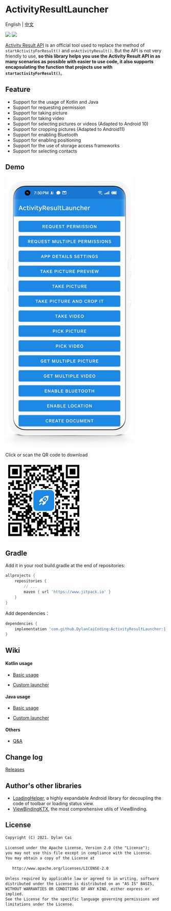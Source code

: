 # ActivityResultLauncher

English | [中文](https://github.com/DylanCaiCoding/ActivityResultLauncher/blob/master/README_CN.md)

[![](https://www.jitpack.io/v/DylanCaiCoding/ActivityResultLauncher.svg)](https://www.jitpack.io/#DylanCaiCoding/ActivityResultLauncher) [![](https://img.shields.io/badge/License-Apache--2.0-blue.svg)](https://github.com/DylanCaiCoding/ActivityResultLauncher/blob/master/LICENSE)

[Activity Result API](https://developer.android.com/training/basics/intents/result) is an official tool used to replace the method of  `startActivityForResult()` and `onActivityResult()`. But the API is not very friendly to use, **so this library helps you use the Activity Result API in as many scenarios as possible with easier to use code, it also supports encapsulating the function that projects use with `startactivityForResult()`**。

## Feature

- Support for the usage of Kotlin and Java
- Support for requesting permission
- Support for taking picture
- Support for taking video
- Support for selecting pictures or videos (Adapted to Android 10)
- Support for cropping pictures (Adapted to Android11)
- Support for enabling Bluetooth
- Support for enabling positioning
- Support for the use of storage access frameworks
- Support for selecting contacts

## Demo

<img src="image/screenshot-demo.jpg" alt="screenshot" width="400"/>

Click or scan the QR code to download

[![QR code](image/qr-code.png)](https://www.pgyer.com/activityresultlauncher)


## Gradle

Add it in your root build.gradle at the end of repositories:

```groovy
allprojects {
    repositories {
        // ...
        maven { url 'https://www.jitpack.io' }
    }
}
```

Add dependencies：

```groovy
dependencies {
    implementation 'com.github.DylanCaiCoding:ActivityResultLauncher:1.0.0'
}
```

## Wiki

#### Kotlin usage

- [Basic usage](https://github.com/DylanCaiCoding/ActivityResultLauncher/wiki/基础用法-(Kotlin))

- [Custom launcher](https://github.com/DylanCaiCoding/ActivityResultLauncher/wiki/自定义启动器-(Kotlin))

#### Java usage

- [Basic usage](https://github.com/DylanCaiCoding/ActivityResultLauncher/wiki/基础用法-(Java))

- [Custom launcher](https://github.com/DylanCaiCoding/ActivityResultLauncher/wiki/自定义启动器-(Java))

#### Others

- [Q&A](https://github.com/DylanCaiCoding/ActivityResultLauncher/wiki/Q&A)

## Change log

[Releases](https://github.com/DylanCaiCoding/ActivityResultLauncher/releases)

## Author's other libraries

- [LoadingHelper](https://github.com/DylanCaiCoding/LoadingHelper), a highly expandable Android library for decoupling the code of toolbar or loading status view.
- [ViewBindingKTX](https://github.com/DylanCaiCoding/ViewBindingKTX), the most comprehensive utils of ViewBinding.

## License

```
Copyright (C) 2021. Dylan Cai

Licensed under the Apache License, Version 2.0 (the "License");
you may not use this file except in compliance with the License.
You may obtain a copy of the License at

   http://www.apache.org/licenses/LICENSE-2.0

Unless required by applicable law or agreed to in writing, software
distributed under the License is distributed on an "AS IS" BASIS,
WITHOUT WARRANTIES OR CONDITIONS OF ANY KIND, either express or implied.
See the License for the specific language governing permissions and
limitations under the License.
```

